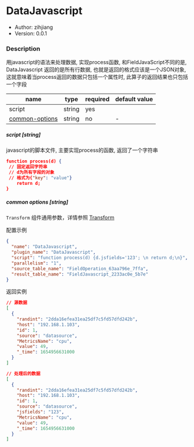 # DataJavascript

* Author: zihjiang
* Version: 0.0.1

### Description

用javascript的语法来处理数据, 实现process函数, 和FieldJavaScript不同的是, DataJavascript 返回的是所有行数据, 也就是返回的格式应该是一个JSON对象, 这就意味着当process返回的数据只包括一个属性时, 此算子的返回结果也只包括一个字段

| name                                     | type   | required | default value |
| ---------------------------------------- | ------ | -------- | ------------- |
| script                                   | string | yes      |               |
| [common-options](#common-options-string) | string | no       | -             |



##### script [string]

javascript的脚本文件, 主要实现process的函数, 返回了一个字符串
```json
function process(d) {
 // 固定返回字符串 
 // d为所有字段的对象
 // 格式为{"key": "value"} 
	return d;
}
```

##### common options [string]

`Transform` 组件通用参数，详情参照 [Transform]()

配置示例

```json
{
  "name": "DataJavascript",
  "plugin_name": "DataJavascript",
  "script": "function process(d) {d.jsfields='123'; \n return d;\n}",
  "parallelism": "1",
  "source_table_name": "FieldOperation_63aa796e_7ffa",
  "result_table_name": "FieldJavascript_2233ac0e_5b7e"
}
```

返回实例

```json
// 源数据
[
  {
    "randint": "2dda16efea31ea25df7c5fd57dfd242b",
    "host": "192.168.1.103",
    "id": 1,
    "source": "datasource",
    "MetricsName": "cpu",
    "value": 49,
    "_time": 1654956631000
  }
]
```

```json
// 处理后的数据
[
  {
    "randint": "2dda16efea31ea25df7c5fd57dfd242b",
    "host": "192.168.1.103",
    "id": 1,
    "source": "datasource",
    "jsfields": "123",
    "MetricsName": "cpu",
    "value": 49,
    "_time": 1654956631000
  }
]
```

